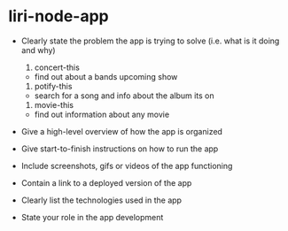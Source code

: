 # liri-node-app


* Clearly state the problem the app is trying to solve (i.e. what is it doing and why)
  1. concert-this
    * find out about a bands upcoming show
  1. potify-this
    * search for a song and info about the album its on
  1. movie-this
    * find out information about any movie

* Give a high-level overview of how the app is organized

* Give start-to-finish instructions on how to run the app

* Include screenshots, gifs or videos of the app functioning

* Contain a link to a deployed version of the app

* Clearly list the technologies used in the app

* State your role in the app development


